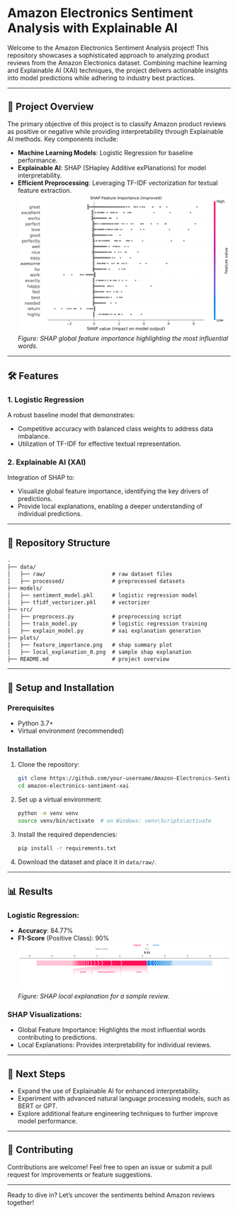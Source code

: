 # Amazon Electronics Sentiment Analysis with Explainable AI

Welcome to the Amazon Electronics Sentiment Analysis project! This repository showcases a sophisticated approach to analyzing product reviews from the Amazon Electronics dataset. Combining machine learning and Explainable AI (XAI) techniques, the project delivers actionable insights into model predictions while adhering to industry best practices.


---
## 🚀 Project Overview
The primary objective of this project is to classify Amazon product reviews as positive or negative while providing interpretability through Explainable AI methods. Key components include:
- **Machine Learning Models**: Logistic Regression for baseline performance.
- **Explainable AI**: SHAP (SHapley Additive exPlanations) for model interpretability.
- **Efficient Preprocessing**: Leveraging TF-IDF vectorization for textual feature extraction.
![Feature Importance](plots/feature_importance_improved.png)
*Figure: SHAP global feature importance highlighting the most influential words.*
---
## 🛠️ Features
### 1. **Logistic Regression**
A robust baseline model that demonstrates:
- Competitive accuracy with balanced class weights to address data imbalance.
- Utilization of TF-IDF for effective textual representation.
### 2. **Explainable AI (XAI)**
Integration of SHAP to:
- Visualize global feature importance, identifying the key drivers of predictions.
- Provide local explanations, enabling a deeper understanding of individual predictions.
---
## 📂 Repository Structure
```
.
├── data/
│   ├── raw/                     # raw dataset files
│   ├── processed/               # preprocessed datasets
├── models/
│   ├── sentiment_model.pkl      # logistic regression model
│   ├── tfidf_vectorizer.pkl     # vectorizer
├── src/
│   ├── preprocess.py            # preprocessing script
│   ├── train_model.py           # logistic regression training
│   ├── explain_model.py         # xai explanation generation
├── plots/
│   ├── feature_importance.png   # shap summary plot
│   ├── local_explanation_0.png  # sample shap explanation
├── README.md                    # project overview
```
---
## 🔧 Setup and Installation
### Prerequisites
- Python 3.7+
- Virtual environment (recommended)
### Installation
1. Clone the repository:
   ```bash
   git clone https://github.com/your-username/Amazon-Electronics-Sentiment-XAI.git
   cd amazon-electronics-sentiment-xai
   ```
2. Set up a virtual environment:
   ```bash
   python -m venv venv
   source venv/bin/activate  # on Windows: venv\Scripts\activate
   ```
3. Install the required dependencies:
   ```bash
   pip install -r requirements.txt
   ```
4. Download the dataset and place it in `data/raw/`.
---
## 📊 Results
### Logistic Regression:
- **Accuracy**: 84.77%
- **F1-Score** (Positive Class): 90%
![Local Explanation](plots/local_explanation_0.png)
*Figure: SHAP local explanation for a sample review.*
### SHAP Visualizations:
- Global Feature Importance: Highlights the most influential words contributing to predictions.
- Local Explanations: Provides interpretability for individual reviews.
---
## 🚩 Next Steps
- Expand the use of Explainable AI for enhanced interpretability.
- Experiment with advanced natural language processing models, such as BERT or GPT.
- Explore additional feature engineering techniques to further improve model performance.
---
## 🤝 Contributing
Contributions are welcome! Feel free to open an issue or submit a pull request for improvements or feature suggestions.

---
Ready to dive in? Let’s uncover the sentiments behind Amazon reviews together!
